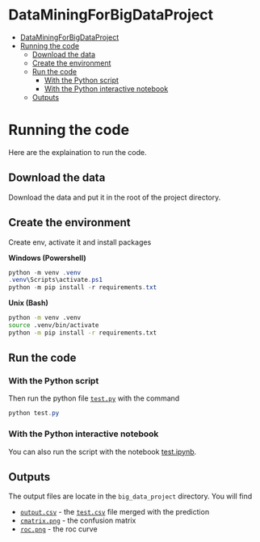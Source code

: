# DataMiningForBigDataProject

- [DataMiningForBigDataProject](#dataminingforbigdataproject)
- [Running the code](#running-the-code)
  - [Download the data](#download-the-data)
  - [Create the environment](#create-the-environment)
  - [Run the code](#run-the-code)
    - [With the Python script](#with-the-python-script)
    - [With the Python interactive notebook](#with-the-python-interactive-notebook)
  - [Outputs](#outputs)

# Running the code

Here are the explaination to run the code.

## Download the data

Download the data and put it in the root of the project directory.

## Create the environment

Create env, activate it and install packages

**Windows (Powershell)**

```powershell
python -m venv .venv
.venv\Scripts\activate.ps1
python -m pip install -r requirements.txt
```

**Unix (Bash)**

```bash
python -m venv .venv
source .venv/bin/activate
python -m pip install -r requirements.txt
```

## Run the code

### With the Python script

Then run the python file [`test.py`](test.py) with the command

```powershell
python test.py
```

### With the Python interactive notebook

You can also run the script with the notebook [test.ipynb](test.ipynb).

## Outputs

The output files are locate in the `big_data_project` directory. You will find

- [`output.csv`](big_data_project/output.csv) - the [`test.csv`](big_data_project) file merged with the prediction
- [`cmatrix.png`](big_data_project/cmatrix.csv) - the confusion matrix
- [`roc.png`](big_data_project/roc.csv) - the roc curve
